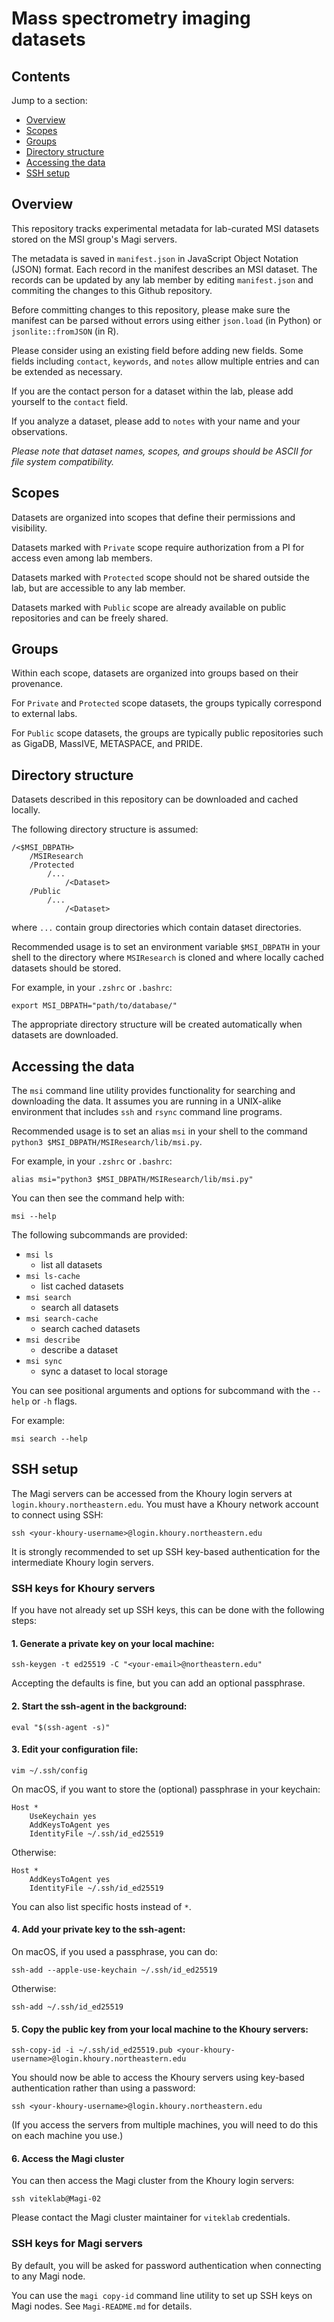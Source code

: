 # Mass spectrometry imaging datasets


## Contents

Jump to a section:

- [Overview](#Overview)
- [Scopes](#Scopes)
- [Groups](#Groups)
- [Directory structure](#Directory-structure)
- [Accessing the data](#Accessing-the-data)
- [SSH setup](#SSH-setup)

## Overview

This repository tracks experimental metadata for lab-curated MSI datasets stored on the MSI group's Magi servers.

The metadata is saved in `manifest.json` in JavaScript Object Notation (JSON) format. Each record in the manifest describes an MSI dataset. The records can be updated by any lab member by editing `manifest.json` and commiting the changes to this Github repository.

Before committing changes to this repository, please make sure the manifest can be parsed without errors using either `json.load` (in Python) or `jsonlite::fromJSON` (in R).

Please consider using an existing field before adding new fields. Some fields including `contact`, `keywords`, and `notes` allow multiple entries and can be extended as necessary.

If you are the contact person for a dataset within the lab, please add yourself to the `contact` field.

If you analyze a dataset, please add to `notes` with your name and your observations.

*Please note that dataset names, scopes, and groups should be ASCII for file system compatibility.*



## Scopes

Datasets are organized into scopes that define their permissions and visibility.

Datasets marked with `Private` scope require authorization from a PI for access even among lab members.

Datasets marked with `Protected` scope should not be shared outside the lab, but are accessible to any lab member.

Datasets marked with `Public` scope are already available on public repositories and can be freely shared.



## Groups

Within each scope, datasets are organized into groups based on their provenance.

For `Private` and `Protected` scope datasets, the groups typically correspond to external labs.

For `Public` scope datasets, the groups are typically public repositories such as GigaDB, MassIVE, METASPACE, and PRIDE.




## Directory structure

Datasets described in this repository can be downloaded and cached locally.

The following directory structure is assumed:

```
/<$MSI_DBPATH>
    /MSIResearch
    /Protected
        /...
            /<Dataset>
    /Public
        /...
            /<Dataset>
```

where `...` contain group directories which contain dataset directories.

Recommended usage is to set an environment variable `$MSI_DBPATH` in your shell to the directory where `MSIResearch` is cloned and where locally cached datasets should be stored.

For example, in your `.zshrc` or `.bashrc`:

```
export MSI_DBPATH="path/to/database/"
```

The appropriate directory structure will be created automatically when datasets are downloaded.



## Accessing the data

The `msi` command line utility provides functionality for searching and downloading the data. It assumes you are running in a UNIX-alike environment that includes `ssh` and `rsync` command line programs.

Recommended usage is to set an alias `msi` in your shell to the command `python3 $MSI_DBPATH/MSIResearch/lib/msi.py`.

For example, in your `.zshrc` or `.bashrc`:

```
alias msi="python3 $MSI_DBPATH/MSIResearch/lib/msi.py"
```

You can then see the command help with:

```
msi --help
```

The following subcommands are provided:

- `msi ls`
    + list all datasets
- `msi ls-cache`
    + list cached datasets
- `msi search`
    + search all datasets
- `msi search-cache`
    + search cached datasets
- `msi describe`
    + describe a dataset
- `msi sync`
    + sync a dataset to local storage

You can see positional arguments and options for subcommand with the `--help` or `-h` flags.

For example:

```
msi search --help
```



## SSH setup

The Magi servers can be accessed from the Khoury login servers at `login.khoury.northeastern.edu`. You must have a Khoury network account to connect using SSH:

```
ssh <your-khoury-username>@login.khoury.northeastern.edu
```

It is strongly recommended to set up SSH key-based authentication for the intermediate Khoury login servers.

### SSH keys for Khoury servers

If you have not already set up SSH keys, this can be done with the following steps:

#### 1. Generate a private key on your local machine:

`ssh-keygen -t ed25519 -C "<your-email>@northeastern.edu"`

Accepting the defaults is fine, but you can add an optional passphrase.

#### 2. Start the ssh-agent in the background:

`eval "$(ssh-agent -s)"`

#### 3. Edit your configuration file:

`vim ~/.ssh/config`

On macOS, if you want to store the (optional) passphrase in your keychain:

```
Host *
    UseKeychain yes
    AddKeysToAgent yes
    IdentityFile ~/.ssh/id_ed25519
```

Otherwise:

```
Host *
    AddKeysToAgent yes
    IdentityFile ~/.ssh/id_ed25519
```

You can also list specific hosts instead of `*`.

#### 4. Add your private key to the ssh-agent:

On macOS, if you used a passphrase, you can do:

`ssh-add --apple-use-keychain ~/.ssh/id_ed25519`

Otherwise:

`ssh-add ~/.ssh/id_ed25519`

#### 5. Copy the public key from your local machine to the Khoury servers:

`ssh-copy-id -i ~/.ssh/id_ed25519.pub <your-khoury-username>@login.khoury.northeastern.edu`

You should now be able to access the Khoury servers using key-based authentication rather than using a password:

`ssh <your-khoury-username>@login.khoury.northeastern.edu`

(If you access the servers from multiple machines, you will need to do this on each machine you use.)

#### 6. Access the Magi cluster

You can then access the Magi cluster from the Khoury login servers:

`ssh viteklab@Magi-02`

Please contact the Magi cluster maintainer for `viteklab` credentials.


### SSH keys for Magi servers

By default, you will be asked for password authentication when connecting to any Magi node.

You can use the `magi copy-id` command line utility to set up SSH keys on Magi nodes. See `Magi-README.md` for details.

